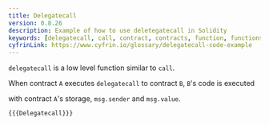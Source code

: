 ```yaml
---
title: Delegatecall
version: 0.8.26
description: Example of how to use deletegatecall in Solidity
keywords: [delegatecall, call, contract, contracts, function, functions]
cyfrinLink: https://www.cyfrin.io/glossary/delegatecall-code-example
---
```


`delegatecall` is a low level function similar to `call`.

When contract `A` executes `delegatecall` to contract `B`, `B`'s code is executed

with contract `A`'s storage, `msg.sender` and `msg.value`.

```solidity
{{{Delegatecall}}}
```
